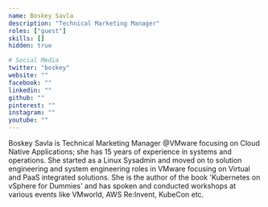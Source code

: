 ```yaml
---
name: Boskey Savla
description: "Technical Marketing Manager"
roles: ["guest"]
skills: []
hidden: true

# Social Media
twitter: "boskey"
website: ""
facebook: ""
linkedin: ""
github: ""
pinterest: ""
instagram: ""
youtube: ""
---
```

<!-- markdownlint-disable MD041-->
Boskey Savla is Technical Marketing Manager @VMware focusing on Cloud Native Applications; she has 15 years of experience in systems and operations. She started as a Linux Sysadmin and moved on to solution engineering and system engineering roles in VMware focusing on Virtual and PaaS integrated solutions. She is the author of the book 'Kubernetes on vSphere for Dummies' and has spoken and conducted workshops at various events like VMworld, AWS Re:Invent, KubeCon etc.

<!--more-->
